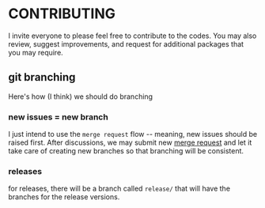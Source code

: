 # CONTRIBUTING

I invite everyone to please feel free to contribute to the codes. You may also
review, suggest improvements, and request for additional packages that you may
require.

## git branching

Here's how (I think) we should do branching

### new issues = new branch

I just intend to use the `merge request` flow -- meaning, new issues should be
raised first. After discussions, we may submit new
[merge request](https://docs.gitlab.com/ee/user/project/merge_requests/)
and let it take care of creating new branches so that branching will be consistent.

### releases

for releases, there will be a branch called `release/` that will have the branches
for the release versions.
